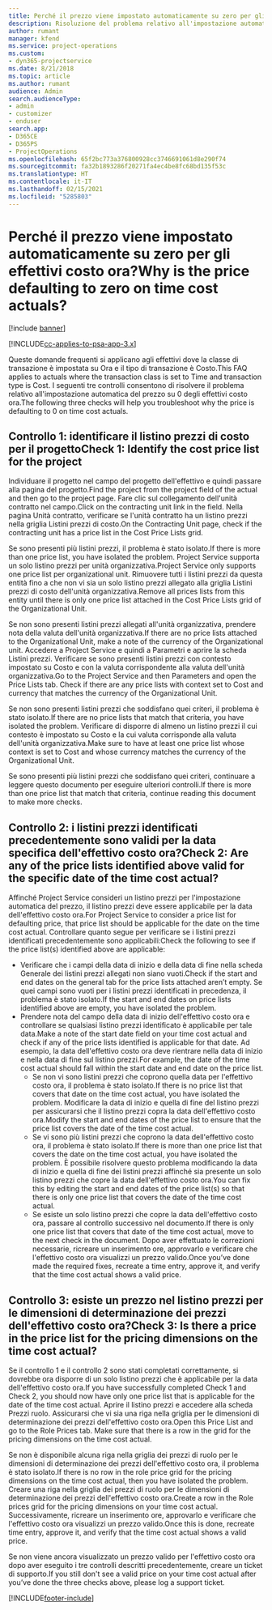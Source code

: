 ```yaml
---
title: Perché il prezzo viene impostato automaticamente su zero per gli effettivi costo ora?
description: Risoluzione del problema relativo all'impostazione automatica su zero del prezzo per gli effettivi costo ora.
author: rumant
manager: kfend
ms.service: project-operations
ms.custom:
- dyn365-projectservice
ms.date: 8/21/2018
ms.topic: article
ms.author: rumant
audience: Admin
search.audienceType:
- admin
- customizer
- enduser
search.app:
- D365CE
- D365PS
- ProjectOperations
ms.openlocfilehash: 65f2bc773a376800928cc3746691061d8e290f74
ms.sourcegitcommit: fa32b1893286f20271fa4ec4be8fc68bd135f53c
ms.translationtype: HT
ms.contentlocale: it-IT
ms.lasthandoff: 02/15/2021
ms.locfileid: "5285803"
---
```

# <a name="why-is-the-price-defaulting-to-zero-on-time-cost-actuals"></a><span data-ttu-id="fdc93-103">Perché il prezzo viene impostato automaticamente su zero per gli effettivi costo ora?</span><span class="sxs-lookup"><span data-stu-id="fdc93-103">Why is the price defaulting to zero on time cost actuals?</span></span>

[!include [banner](../includes/psa-now-project-operations.md)]

[!INCLUDE[cc-applies-to-psa-app-3.x](../includes/cc-applies-to-psa-app-3x.md)]

<span data-ttu-id="fdc93-104">Queste domande frequenti si applicano agli effettivi dove la classe di transazione è impostata su Ora e il tipo di transazione è Costo.</span><span class="sxs-lookup"><span data-stu-id="fdc93-104">This FAQ applies to actuals where the transaction class is set to Time and transaction type is Cost.</span></span> <span data-ttu-id="fdc93-105">I seguenti tre controlli consentono di risolvere il problema relativo all'impostazione automatica del prezzo su 0 degli effettivi costo ora.</span><span class="sxs-lookup"><span data-stu-id="fdc93-105">The following three checks will help you troubleshoot why the price is defaulting to 0 on time cost actuals.</span></span>
 
## <a name="check-1-identify-the-cost-price-list-for-the-project"></a><span data-ttu-id="fdc93-106">Controllo 1: identificare il listino prezzi di costo per il progetto</span><span class="sxs-lookup"><span data-stu-id="fdc93-106">Check 1: Identify the cost price list for the project</span></span>

<span data-ttu-id="fdc93-107">Individuare il progetto nel campo del progetto dell'effettivo e quindi passare alla pagina del progetto.</span><span class="sxs-lookup"><span data-stu-id="fdc93-107">Find the project from the project field of the actual and then go to the project page.</span></span> <span data-ttu-id="fdc93-108">Fare clic sul collegamento dell'unità contratto nel campo.</span><span class="sxs-lookup"><span data-stu-id="fdc93-108">Click on the contracting unit link in the field.</span></span> <span data-ttu-id="fdc93-109">Nella pagina Unità contratto, verificare se l'unità contratto ha un listino prezzi nella griglia Listini prezzi di costo.</span><span class="sxs-lookup"><span data-stu-id="fdc93-109">On the Contracting Unit page, check if the contracting unit has a price list in the Cost Price Lists grid.</span></span>

<span data-ttu-id="fdc93-110">Se sono presenti più listini prezzi, il problema è stato isolato.</span><span class="sxs-lookup"><span data-stu-id="fdc93-110">If there is more than one price list, you have isolated the problem.</span></span> <span data-ttu-id="fdc93-111">Project Service supporta un solo listino prezzi per unità organizzativa.</span><span class="sxs-lookup"><span data-stu-id="fdc93-111">Project Service only supports one price list per organizational unit.</span></span> <span data-ttu-id="fdc93-112">Rimuovere tutti i listini prezzi da questa entità fino a che non vi sia un solo listino prezzi allegato alla griglia Listini prezzi di costo dell'unità organizzativa.</span><span class="sxs-lookup"><span data-stu-id="fdc93-112">Remove all prices lists from this entity until there is only one price list attached in the Cost Price Lists grid of the Organizational Unit.</span></span>

<span data-ttu-id="fdc93-113">Se non sono presenti listini prezzi allegati all'unità organizzativa, prendere nota della valuta dell'unità organizzativa.</span><span class="sxs-lookup"><span data-stu-id="fdc93-113">If there are no price lists attached to the Organizational Unit, make a note of the currency of the Organizational unit.</span></span> <span data-ttu-id="fdc93-114">Accedere a Project Service e quindi a Parametri e aprire la scheda Listini prezzi. Verificare se sono presenti listini prezzi con contesto impostato su Costo e con la valuta corrispondente alla valuta dell'unità organizzativa.</span><span class="sxs-lookup"><span data-stu-id="fdc93-114">Go to the Project Service and then Parameters and open the Price Lists tab. Check if there are any price lists with context set to Cost and currency that matches the currency of the Organizational Unit.</span></span>
 
<span data-ttu-id="fdc93-115">Se non sono presenti listini prezzi che soddisfano quei criteri, il problema è stato isolato.</span><span class="sxs-lookup"><span data-stu-id="fdc93-115">If there are no price lists that match that criteria, you have isolated the problem.</span></span> <span data-ttu-id="fdc93-116">Verificare di disporre di almeno un listino prezzi il cui contesto è impostato su Costo e la cui valuta corrisponde alla valuta dell'unità organizzativa.</span><span class="sxs-lookup"><span data-stu-id="fdc93-116">Make sure to have at least one price list whose context is set to Cost and whose currency matches the currency of the Organizational Unit.</span></span>

<span data-ttu-id="fdc93-117">Se sono presenti più listini prezzi che soddisfano quei criteri, continuare a leggere questo documento per eseguire ulteriori controlli.</span><span class="sxs-lookup"><span data-stu-id="fdc93-117">If there is more than one price list that match that criteria, continue reading this document to make more checks.</span></span>

## <a name="check-2-are-any-of-the-price-lists-identified-above-valid-for-the-specific-date-of-the-time-cost-actual"></a><span data-ttu-id="fdc93-118">Controllo 2: i listini prezzi identificati precedentemente sono validi per la data specifica dell'effettivo costo ora?</span><span class="sxs-lookup"><span data-stu-id="fdc93-118">Check 2: Are any of the price lists identified above valid for the specific date of the time cost actual?</span></span>

<span data-ttu-id="fdc93-119">Affinché Project Service consideri un listino prezzi per l'impostazione automatica del prezzo, il listino prezzi deve essere applicabile per la data dell'effettivo costo ora.</span><span class="sxs-lookup"><span data-stu-id="fdc93-119">For Project Service to consider a price list for defaulting price, that price list should be applicable for the date on the time cost actual.</span></span> <span data-ttu-id="fdc93-120">Controllare quanto segue per verificare se i listini prezzi identificati precedentemente sono applicabili:</span><span class="sxs-lookup"><span data-stu-id="fdc93-120">Check the following to see if the price list(s) identified above are applicable:</span></span>

- <span data-ttu-id="fdc93-121">Verificare che i campi della data di inizio e della data di fine nella scheda Generale dei listini prezzi allegati non siano vuoti.</span><span class="sxs-lookup"><span data-stu-id="fdc93-121">Check if the start and end dates on the general tab for the price lists attached aren’t empty.</span></span> <span data-ttu-id="fdc93-122">Se quei campi sono vuoti per i listini prezzi identificati in precedenza, il problema è stato isolato.</span><span class="sxs-lookup"><span data-stu-id="fdc93-122">If the start and end dates on price lists identified above are empty, you have isolated the problem.</span></span> 
- <span data-ttu-id="fdc93-123">Prendere nota del campo della data di inizio dell'effettivo costo ora e controllare se qualsiasi listino prezzi identificato è applicabile per tale data.</span><span class="sxs-lookup"><span data-stu-id="fdc93-123">Make a note of the start date field on your time cost actual and check if any of the price lists identified is applicable for that date.</span></span> <span data-ttu-id="fdc93-124">Ad esempio, la data dell'effettivo costo ora deve rientrare nella data di inizio e nella data di fine sul listino prezzi.</span><span class="sxs-lookup"><span data-stu-id="fdc93-124">For example, the date of the time cost actual should fall within the start date and end date on the price list.</span></span> 
    - <span data-ttu-id="fdc93-125">Se non vi sono listini prezzi che coprono quella data per l'effettivo costo ora, il problema è stato isolato.</span><span class="sxs-lookup"><span data-stu-id="fdc93-125">If there is no price list that covers that date on the time cost actual, you have isolated the problem.</span></span> <span data-ttu-id="fdc93-126">Modificare la data di inizio e quella di fine del listino prezzi per assicurarsi che il listino prezzi copra la data dell'effettivo costo ora.</span><span class="sxs-lookup"><span data-stu-id="fdc93-126">Modify the start and end dates of the price list to ensure that the price list covers the date of the time cost actual.</span></span> 
    - <span data-ttu-id="fdc93-127">Se vi sono più listini prezzi che coprono la data dell'effettivo costo ora, il problema è stato isolato.</span><span class="sxs-lookup"><span data-stu-id="fdc93-127">If there is more than one price list that covers the date on the time cost actual, you have isolated the problem.</span></span> <span data-ttu-id="fdc93-128">È possibile risolvere questo problema modificando la data di inizio e quella di fine dei listini prezzi affinché sia presente un solo listino prezzi che copre la data dell'effettivo costo ora.</span><span class="sxs-lookup"><span data-stu-id="fdc93-128">You can fix this by editing the start and end dates of the price list(s) so that there is only one price list that covers the date of the time cost actual.</span></span> 
    - <span data-ttu-id="fdc93-129">Se esiste un solo listino prezzi che copre la data dell'effettivo costo ora, passare al controllo successivo nel documento.</span><span class="sxs-lookup"><span data-stu-id="fdc93-129">If there is only one price list that covers that date of the time cost actual, move to the next check in the document.</span></span>
<span data-ttu-id="fdc93-130">Dopo aver effettuato le correzioni necessarie, ricreare un inserimento ore, approvarlo e verificare che l'effettivo costo ora visualizzi un prezzo valido.</span><span class="sxs-lookup"><span data-stu-id="fdc93-130">Once you’ve done made the required fixes, recreate a time entry, approve it, and verify that the time cost actual shows a valid price.</span></span>

## <a name="check-3-is-there-a-price-in-the-price-list-for-the-pricing-dimensions-on-the-time-cost-actual"></a><span data-ttu-id="fdc93-131">Controllo 3: esiste un prezzo nel listino prezzi per le dimensioni di determinazione dei prezzi dell'effettivo costo ora?</span><span class="sxs-lookup"><span data-stu-id="fdc93-131">Check 3: Is there a price in the price list for the pricing dimensions on the time cost actual?</span></span>

<span data-ttu-id="fdc93-132">Se il controllo 1 e il controllo 2 sono stati completati correttamente, si dovrebbe ora disporre di un solo listino prezzi che è applicabile per la data dell'effettivo costo ora.</span><span class="sxs-lookup"><span data-stu-id="fdc93-132">If you have successfully completed Check 1 and Check 2, you should now have only one price list that is applicable for the date of the time cost actual.</span></span> <span data-ttu-id="fdc93-133">Aprire il listino prezzi e accedere alla scheda Prezzi ruolo. Assicurarsi che vi sia una riga nella griglia per le dimensioni di determinazione dei prezzi dell'effettivo costo ora.</span><span class="sxs-lookup"><span data-stu-id="fdc93-133">Open this Price List and go to the Role Prices tab. Make sure that there is a row in the grid for the pricing dimensions on the time cost actual.</span></span>

<span data-ttu-id="fdc93-134">Se non è disponibile alcuna riga nella griglia dei prezzi di ruolo per le dimensioni di determinazione dei prezzi dell'effettivo costo ora, il problema è stato isolato.</span><span class="sxs-lookup"><span data-stu-id="fdc93-134">If there is no row in the role price grid for the pricing dimensions on the time cost actual, then you have isolated the problem.</span></span> <span data-ttu-id="fdc93-135">Creare una riga nella griglia dei prezzi di ruolo per le dimensioni di determinazione dei prezzi dell'effettivo costo ora.</span><span class="sxs-lookup"><span data-stu-id="fdc93-135">Create a row in the Role prices grid for the pricing dimensions on your time cost actual.</span></span> <span data-ttu-id="fdc93-136">Successivamente, ricreare un inserimento ore, approvarlo e verificare che l'effettivo costo ora visualizzi un prezzo valido.</span><span class="sxs-lookup"><span data-stu-id="fdc93-136">Once this is done, recreate time entry, approve it, and verify that the time cost actual shows a valid price.</span></span>
 
<span data-ttu-id="fdc93-137">Se non viene ancora visualizzato un prezzo valido per l'effettivo costo ora dopo aver eseguito i tre controlli descritti precedentemente, creare un ticket di supporto.</span><span class="sxs-lookup"><span data-stu-id="fdc93-137">If you still don't see a valid price on your time cost actual after you’ve done the three checks above, please log a support ticket.</span></span>





[!INCLUDE[footer-include](../includes/footer-banner.md)]